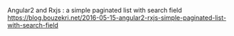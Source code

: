 Angular2 and Rxjs : a simple paginated list with search field
 https://blog.bouzekri.net/2016-05-15-angular2-rxjs-simple-paginated-list-with-search-field
